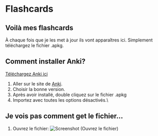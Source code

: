 # Flashcards
## Voilà mes flashcards
À chaque fois que je les met à jour ils vont apparaîtres ici. Simplement téléchargez le fichier .apkg.
## Comment installer Anki?
[Téléchargez Anki ici](https://apps.ankiweb.net/)

1. Aller sur le site de [Anki](https://apps.ankiweb.net/).
2. Choisir la bonne version.
3. Après avoir installé, double cliquez sur le fichier .apkg
4. Importez avec toutes les options désactivés.\

## Je vois pas comment get le fichier...
1. Ouvrez le fichier:
![Screenshot (Ouvrez le fichier)]()